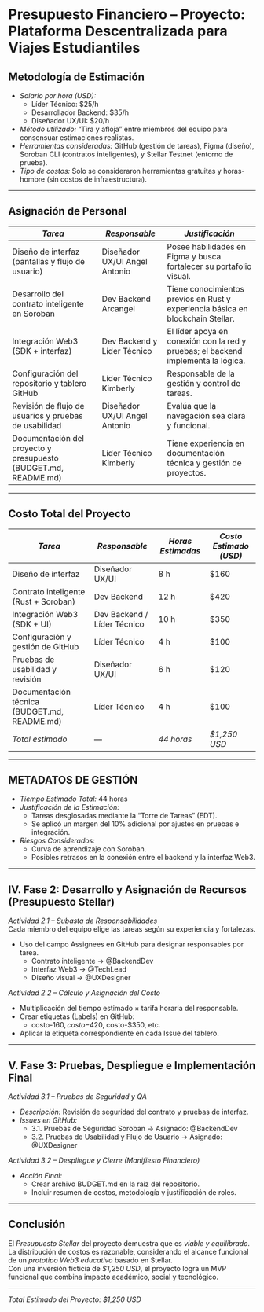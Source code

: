 #  Presupuesto Financiero – Proyecto: Plataforma Descentralizada para Viajes Estudiantiles

##  Metodología de Estimación
- *Salario por hora (USD):*
  - Líder Técnico: $25/h  
  - Desarrollador Backend: $35/h  
  - Diseñador UX/UI: $20/h  
- *Método utilizado:* “Tira y afloja” entre miembros del equipo para consensuar estimaciones realistas.
- *Herramientas consideradas:* GitHub (gestión de tareas), Figma (diseño), Soroban CLI (contratos inteligentes), y Stellar Testnet (entorno de prueba).
- *Tipo de costos:* Solo se consideraron herramientas gratuitas y horas-hombre (sin costos de infraestructura).

---

##  Asignación de Personal

| *Tarea* | *Responsable* | *Justificación* |
|------------|----------------|-------------------|
| Diseño de interfaz (pantallas y flujo de usuario) | Diseñador UX/UI Angel Antonio | Posee habilidades en Figma y busca fortalecer su portafolio visual. |
| Desarrollo del contrato inteligente en Soroban | Dev Backend Arcangel| Tiene conocimientos previos en Rust y experiencia básica en blockchain Stellar. |
| Integración Web3 (SDK + interfaz) | Dev Backend y Líder Técnico | El líder apoya en conexión con la red y pruebas; el backend implementa la lógica. |
| Configuración del repositorio y tablero GitHub | Líder Técnico Kimberly| Responsable de la gestión y control de tareas. |
| Revisión de flujo de usuarios y pruebas de usabilidad | Diseñador UX/UI Angel Antonio| Evalúa que la navegación sea clara y funcional. |
| Documentación del proyecto y presupuesto (BUDGET.md, README.md) | Líder Técnico Kimberly| Tiene experiencia en documentación técnica y gestión de proyectos. |

---

##  Costo Total del Proyecto

| *Tarea* | *Responsable* | *Horas Estimadas* | *Costo Estimado (USD)* |
|------------|----------------|--------------------|--------------------------|
| Diseño de interfaz | Diseñador UX/UI | 8 h | $160 |
| Contrato inteligente (Rust + Soroban) | Dev Backend | 12 h | $420 |
| Integración Web3 (SDK + UI) | Dev Backend / Líder Técnico | 10 h | $350 |
| Configuración y gestión de GitHub | Líder Técnico | 4 h | $100 |
| Pruebas de usabilidad y revisión | Diseñador UX/UI | 6 h | $120 |
| Documentación técnica (BUDGET.md, README.md) | Líder Técnico | 4 h | $100 |
| *Total estimado* | — | *44 horas* | *$1,250 USD* |

---

##  METADATOS DE GESTIÓN

- *Tiempo Estimado Total:* 44 horas  
- *Justificación de la Estimación:*  
  - Tareas desglosadas mediante la “Torre de Tareas” (EDT).  
  - Se aplicó un margen del 10% adicional por ajustes en pruebas e integración.  
- *Riesgos Considerados:*  
  - Curva de aprendizaje con Soroban.  
  - Posibles retrasos en la conexión entre el backend y la interfaz Web3.  

---

##  IV. Fase 2: Desarrollo y Asignación de Recursos (Presupuesto Stellar)

*Actividad 2.1 – Subasta de Responsabilidades*  
Cada miembro del equipo elige las tareas según su experiencia y fortalezas.  
- Uso del campo Assignees en GitHub para designar responsables por tarea.  
  - Contrato inteligente → @BackendDev  
  - Interfaz Web3 → @TechLead  
  - Diseño visual → @UXDesigner

*Actividad 2.2 – Cálculo y Asignación del Costo*  
- Multiplicación del tiempo estimado × tarifa horaria del responsable.  
- Crear etiquetas (Labels) en GitHub:  
  - costo-$160, costo-$420, costo-$350, etc.  
- Aplicar la etiqueta correspondiente en cada Issue del tablero.

---

##  V. Fase 3: Pruebas, Despliegue e Implementación Final

*Actividad 3.1 – Pruebas de Seguridad y QA*  
- *Descripción:* Revisión de seguridad del contrato y pruebas de interfaz.  
- *Issues en GitHub:*  
  - 3.1. Pruebas de Seguridad Soroban → Asignado: @BackendDev  
  - 3.2. Pruebas de Usabilidad y Flujo de Usuario → Asignado: @UXDesigner

*Actividad 3.2 – Despliegue y Cierre (Manifiesto Financiero)*  
- *Acción Final:*  
  - Crear archivo BUDGET.md en la raíz del repositorio.  
  - Incluir resumen de costos, metodología y justificación de roles.  

---

##  Conclusión
El *Presupuesto Stellar* del proyecto demuestra que es *viable y equilibrado*.  
La distribución de costos es razonable, considerando el alcance funcional de un *prototipo Web3 educativo* basado en Stellar.  
Con una inversión ficticia de *$1,250 USD*, el proyecto logra un MVP funcional que combina impacto académico, social y tecnológico.

---

*Total Estimado del Proyecto: $1,250 USD*
